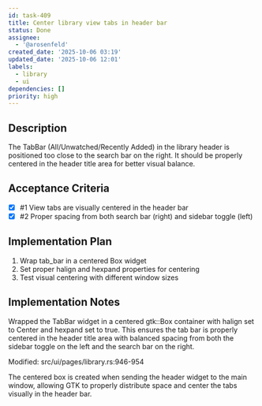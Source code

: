 ```yaml
---
id: task-409
title: Center library view tabs in header bar
status: Done
assignee:
  - '@arosenfeld'
created_date: '2025-10-06 03:19'
updated_date: '2025-10-06 12:01'
labels:
  - library
  - ui
dependencies: []
priority: high
---
```


## Description

<!-- SECTION:DESCRIPTION:BEGIN -->
The TabBar (All/Unwatched/Recently Added) in the library header is positioned too close to the search bar on the right. It should be properly centered in the header title area for better visual balance.
<!-- SECTION:DESCRIPTION:END -->

## Acceptance Criteria
<!-- AC:BEGIN -->
- [x] #1 View tabs are visually centered in the header bar
- [x] #2 Proper spacing from both search bar (right) and sidebar toggle (left)
<!-- AC:END -->

## Implementation Plan

<!-- SECTION:PLAN:BEGIN -->
1. Wrap tab_bar in a centered Box widget
2. Set proper halign and hexpand properties for centering
3. Test visual centering with different window sizes
<!-- SECTION:PLAN:END -->

## Implementation Notes

<!-- SECTION:NOTES:BEGIN -->
Wrapped the TabBar widget in a centered gtk::Box container with halign set to Center and hexpand set to true. This ensures the tab bar is properly centered in the header title area with balanced spacing from both the sidebar toggle on the left and the search bar on the right.

Modified: src/ui/pages/library.rs:946-954

The centered box is created when sending the header widget to the main window, allowing GTK to properly distribute space and center the tabs visually in the header bar.
<!-- SECTION:NOTES:END -->
